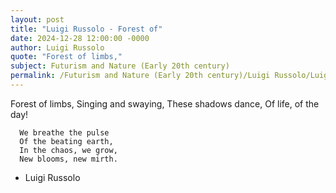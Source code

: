 ```yaml
---
layout: post
title: "Luigi Russolo - Forest of"
date: 2024-12-28 12:00:00 -0000
author: Luigi Russolo
quote: "Forest of limbs,"
subject: Futurism and Nature (Early 20th century)
permalink: /Futurism and Nature (Early 20th century)/Luigi Russolo/Luigi Russolo - Forest of
---
```


Forest of limbs,
      Singing and swaying,
      These shadows dance,
      Of life, of the day!

      We breathe the pulse
      Of the beating earth,
      In the chaos, we grow,
      New blooms, new mirth.

- Luigi Russolo
